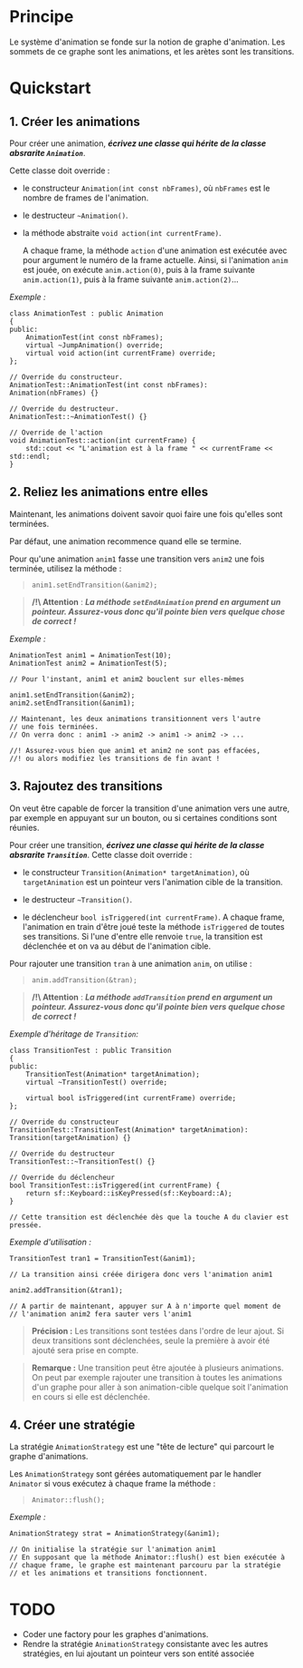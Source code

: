 # Principe

Le système d'animation se fonde sur la notion de graphe d'animation. 
Les sommets de ce graphe sont les animations, et les arètes sont les 
transitions.

# Quickstart

## 1. Créer les animations

Pour créer une animation, ***écrivez une classe qui hérite de la classe absrarite `Animation`***.

Cette classe doit override :

- le constructeur `Animation(int const nbFrames)`, où `nbFrames` est le 
    nombre de frames de l'animation.

- le destructeur `~Animation()`.

- la méthode abstraite `void action(int currentFrame)`.

    A chaque frame, la méthode `action` d'une animation est exécutée avec 
    pour argument le numéro de la frame actuelle.
    Ainsi, si l'animation `anim` est jouée, on exécute `anim.action(0)`, 
    puis à la frame suivante `anim.action(1)`, puis à la frame suivante 
    `anim.action(2)`...

*Exemple :*

    class AnimationTest : public Animation
    {
    public:
        AnimationTest(int const nbFrames);
        virtual ~JumpAnimation() override;
        virtual void action(int currentFrame) override;
    };

    // Override du constructeur.
    AnimationTest::AnimationTest(int const nbFrames):
    Animation(nbFrames) {}

    // Override du destructeur.
    AnimationTest::~AnimationTest() {}

    // Override de l'action
    void AnimationTest::action(int currentFrame) {
        std::cout << "L'animation est à la frame " << currentFrame << std::endl;
    }



## 2. Reliez les animations entre elles

Maintenant, les animations doivent savoir quoi faire une fois qu'elles sont 
terminées.

Par défaut, une animation recommence quand elle se termine.

Pour qu'une animation `anim1` fasse une transition vers `anim2` une fois 
terminée, utilisez la méthode :

> `anim1.setEndTransition(&anim2);`

> **/!\ Attention** : ***La méthode `setEndAnimation` prend en argument un pointeur. Assurez-vous donc qu'il pointe bien vers quelque chose de correct !***

*Exemple :*

    AnimationTest anim1 = AnimationTest(10);
    AnimationTest anim2 = AnimationTest(5);

    // Pour l'instant, anim1 et anim2 bouclent sur elles-mêmes

    anim1.setEndTransition(&anim2);
    anim2.setEndTransition(&anim1);

    // Maintenant, les deux animations transitionnent vers l'autre 
    // une fois terminées.
    // On verra donc : anim1 -> anim2 -> anim1 -> anim2 -> ...

    //! Assurez-vous bien que anim1 et anim2 ne sont pas effacées,
    //! ou alors modifiez les transitions de fin avant !


## 3. Rajoutez des transitions

On veut être capable de forcer la transition d'une animation vers une 
autre, par exemple en appuyant sur un bouton, ou si certaines conditions 
sont réunies.

Pour créer une transition, ***écrivez une classe qui hérite de la classe absrarite `Transition`***.
Cette classe doit override :

- le constructeur `Transition(Animation* targetAnimation)`, où 
`targetAnimation` est un pointeur vers l'animation
cible de la transition.

- le destructeur `~Transition()`.

- le déclencheur `bool isTriggered(int currentFrame)`.
A chaque frame, l'animation en train d'être joué teste la méthode 
`isTriggered` de toutes ses transitions. Si l'une d'entre elle renvoie 
`true`, la transition est déclenchée et on va au début de l'animation cible.

Pour rajouter une transition `tran` à une animation `anim`, on utilise :

> `anim.addTransition(&tran);`

> **/!\ Attention** : ***La méthode `addTransition` prend en argument un pointeur. Assurez-vous donc qu'il pointe bien vers quelque chose de correct !***

*Exemple d'héritage de `Transition`:*

    class TransitionTest : public Transition
    {
    public:
        TransitionTest(Animation* targetAnimation);
        virtual ~TransitionTest() override;

        virtual bool isTriggered(int currentFrame) override;
    };

    // Override du constructeur
    TransitionTest::TransitionTest(Animation* targetAnimation):
    Transition(targetAnimation) {}

    // Override du destructeur
    TransitionTest::~TransitionTest() {}

    // Override du déclencheur
    bool TransitionTest::isTriggered(int currentFrame) {
        return sf::Keyboard::isKeyPressed(sf::Keyboard::A);
    }

    // Cette transition est déclenchée dès que la touche A du clavier est pressée.

*Exemple d'utilisation :*

    TransitionTest tran1 = TransitionTest(&anim1);

    // La transition ainsi créée dirigera donc vers l'animation anim1

    anim2.addTransition(&tran1);

    // A partir de maintenant, appuyer sur A à n'importe quel moment de 
    // l'animation anim2 fera sauter vers l'anim1


> **Précision :** Les transitions sont testées dans l'ordre de leur ajout.
Si deux transitions sont déclenchées, seule la première à avoir été ajouté 
sera prise en compte.

> **Remarque :** Une transition peut être ajoutée à plusieurs animations.
On peut par exemple rajouter une transition à toutes les animations d'un 
graphe pour aller à son animation-cible quelque soit l'animation en cours 
si elle est déclenchée.


## 4. Créer une stratégie

La stratégie `AnimationStrategy` est une "tête de lecture" qui parcourt le 
graphe d'animations.

Les `AnimationStrategy` sont gérées automatiquement par le handler 
`Animator` si vous exécutez à chaque frame la méthode :

> `Animator::flush();`

*Exemple :*

    AnimationStrategy strat = AnimationStrategy(&anim1);

    // On initialise la stratégie sur l'animation anim1
    // En supposant que la méthode Animator::flush() est bien exécutée à 
    // chaque frame, le graphe est maintenant parcouru par la stratégie
    // et les animations et transitions fonctionnent.

# TODO

* Coder une factory pour les graphes d'animations.
* Rendre la stratégie `AnimationStrategy` consistante avec les autres stratégies, en lui ajoutant un pointeur vers son entité associée